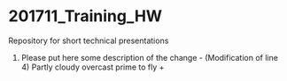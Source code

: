 # 201711_Training_HW
Repository for short technical presentations

1) Please put here some description of the change  - (Modification of line 4)
              Partly cloudy overcast prime to fly  +
